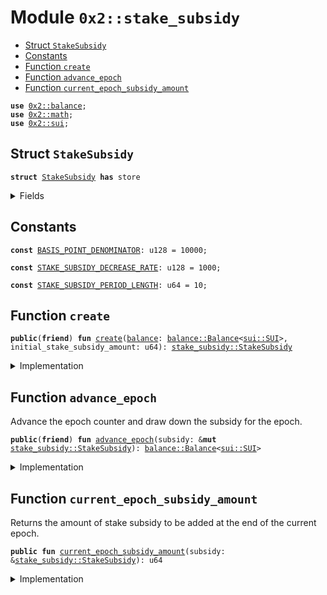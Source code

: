 
<a name="0x2_stake_subsidy"></a>

# Module `0x2::stake_subsidy`



-  [Struct `StakeSubsidy`](#0x2_stake_subsidy_StakeSubsidy)
-  [Constants](#@Constants_0)
-  [Function `create`](#0x2_stake_subsidy_create)
-  [Function `advance_epoch`](#0x2_stake_subsidy_advance_epoch)
-  [Function `current_epoch_subsidy_amount`](#0x2_stake_subsidy_current_epoch_subsidy_amount)


<pre><code><b>use</b> <a href="balance.md#0x2_balance">0x2::balance</a>;
<b>use</b> <a href="math.md#0x2_math">0x2::math</a>;
<b>use</b> <a href="sui.md#0x2_sui">0x2::sui</a>;
</code></pre>



<a name="0x2_stake_subsidy_StakeSubsidy"></a>

## Struct `StakeSubsidy`



<pre><code><b>struct</b> <a href="stake_subsidy.md#0x2_stake_subsidy_StakeSubsidy">StakeSubsidy</a> <b>has</b> store
</code></pre>



<details>
<summary>Fields</summary>


<dl>
<dt>
<code>epoch_counter: u64</code>
</dt>
<dd>
 This counter may be different from the current epoch number if
 in some epochs we decide to skip the subsidy.
</dd>
<dt>
<code><a href="balance.md#0x2_balance">balance</a>: <a href="balance.md#0x2_balance_Balance">balance::Balance</a>&lt;<a href="sui.md#0x2_sui_SUI">sui::SUI</a>&gt;</code>
</dt>
<dd>
 Balance of SUI set aside for stake subsidies that will be drawn down over time.
</dd>
<dt>
<code>current_epoch_amount: u64</code>
</dt>
<dd>
 The amount of stake subsidy to be drawn down per epoch.
 This amount decays and decreases over time.
</dd>
</dl>


</details>

<a name="@Constants_0"></a>

## Constants


<a name="0x2_stake_subsidy_BASIS_POINT_DENOMINATOR"></a>



<pre><code><b>const</b> <a href="stake_subsidy.md#0x2_stake_subsidy_BASIS_POINT_DENOMINATOR">BASIS_POINT_DENOMINATOR</a>: u128 = 10000;
</code></pre>



<a name="0x2_stake_subsidy_STAKE_SUBSIDY_DECREASE_RATE"></a>



<pre><code><b>const</b> <a href="stake_subsidy.md#0x2_stake_subsidy_STAKE_SUBSIDY_DECREASE_RATE">STAKE_SUBSIDY_DECREASE_RATE</a>: u128 = 1000;
</code></pre>



<a name="0x2_stake_subsidy_STAKE_SUBSIDY_PERIOD_LENGTH"></a>



<pre><code><b>const</b> <a href="stake_subsidy.md#0x2_stake_subsidy_STAKE_SUBSIDY_PERIOD_LENGTH">STAKE_SUBSIDY_PERIOD_LENGTH</a>: u64 = 10;
</code></pre>



<a name="0x2_stake_subsidy_create"></a>

## Function `create`



<pre><code><b>public</b>(<b>friend</b>) <b>fun</b> <a href="stake_subsidy.md#0x2_stake_subsidy_create">create</a>(<a href="balance.md#0x2_balance">balance</a>: <a href="balance.md#0x2_balance_Balance">balance::Balance</a>&lt;<a href="sui.md#0x2_sui_SUI">sui::SUI</a>&gt;, initial_stake_subsidy_amount: u64): <a href="stake_subsidy.md#0x2_stake_subsidy_StakeSubsidy">stake_subsidy::StakeSubsidy</a>
</code></pre>



<details>
<summary>Implementation</summary>


<pre><code><b>public</b>(<b>friend</b>) <b>fun</b> <a href="stake_subsidy.md#0x2_stake_subsidy_create">create</a>(<a href="balance.md#0x2_balance">balance</a>: Balance&lt;SUI&gt;, initial_stake_subsidy_amount: u64): <a href="stake_subsidy.md#0x2_stake_subsidy_StakeSubsidy">StakeSubsidy</a> {
    <a href="stake_subsidy.md#0x2_stake_subsidy_StakeSubsidy">StakeSubsidy</a> {
        epoch_counter: 0,
        <a href="balance.md#0x2_balance">balance</a>,
        current_epoch_amount: initial_stake_subsidy_amount,
    }
}
</code></pre>



</details>

<a name="0x2_stake_subsidy_advance_epoch"></a>

## Function `advance_epoch`

Advance the epoch counter and draw down the subsidy for the epoch.


<pre><code><b>public</b>(<b>friend</b>) <b>fun</b> <a href="stake_subsidy.md#0x2_stake_subsidy_advance_epoch">advance_epoch</a>(subsidy: &<b>mut</b> <a href="stake_subsidy.md#0x2_stake_subsidy_StakeSubsidy">stake_subsidy::StakeSubsidy</a>): <a href="balance.md#0x2_balance_Balance">balance::Balance</a>&lt;<a href="sui.md#0x2_sui_SUI">sui::SUI</a>&gt;
</code></pre>



<details>
<summary>Implementation</summary>


<pre><code><b>public</b>(<b>friend</b>) <b>fun</b> <a href="stake_subsidy.md#0x2_stake_subsidy_advance_epoch">advance_epoch</a>(subsidy: &<b>mut</b> <a href="stake_subsidy.md#0x2_stake_subsidy_StakeSubsidy">StakeSubsidy</a>): Balance&lt;SUI&gt; {
    // Take the minimum of the reward amount and the remaining <a href="balance.md#0x2_balance">balance</a> in
    // order <b>to</b> ensure we don't overdraft the remaining stake subsidy
    // <a href="balance.md#0x2_balance">balance</a>
    <b>let</b> to_withdrawl = <a href="math.md#0x2_math_min">math::min</a>(subsidy.current_epoch_amount, <a href="balance.md#0x2_balance_value">balance::value</a>(&subsidy.<a href="balance.md#0x2_balance">balance</a>));

    // Drawn down the subsidy for this epoch.
    <b>let</b> <a href="stake_subsidy.md#0x2_stake_subsidy">stake_subsidy</a> = <a href="balance.md#0x2_balance_split">balance::split</a>(&<b>mut</b> subsidy.<a href="balance.md#0x2_balance">balance</a>, to_withdrawl);

    subsidy.epoch_counter = subsidy.epoch_counter + 1;

    // Decrease the subsidy amount only when the current period ends.
    <b>if</b> (subsidy.epoch_counter % <a href="stake_subsidy.md#0x2_stake_subsidy_STAKE_SUBSIDY_PERIOD_LENGTH">STAKE_SUBSIDY_PERIOD_LENGTH</a> == 0) {
        <b>let</b> decrease_amount = (subsidy.current_epoch_amount <b>as</b> u128)
            * <a href="stake_subsidy.md#0x2_stake_subsidy_STAKE_SUBSIDY_DECREASE_RATE">STAKE_SUBSIDY_DECREASE_RATE</a> / <a href="stake_subsidy.md#0x2_stake_subsidy_BASIS_POINT_DENOMINATOR">BASIS_POINT_DENOMINATOR</a>;
        subsidy.current_epoch_amount = subsidy.current_epoch_amount - (decrease_amount <b>as</b> u64)
    };

    <a href="stake_subsidy.md#0x2_stake_subsidy">stake_subsidy</a>
}
</code></pre>



</details>

<a name="0x2_stake_subsidy_current_epoch_subsidy_amount"></a>

## Function `current_epoch_subsidy_amount`

Returns the amount of stake subsidy to be added at the end of the current epoch.


<pre><code><b>public</b> <b>fun</b> <a href="stake_subsidy.md#0x2_stake_subsidy_current_epoch_subsidy_amount">current_epoch_subsidy_amount</a>(subsidy: &<a href="stake_subsidy.md#0x2_stake_subsidy_StakeSubsidy">stake_subsidy::StakeSubsidy</a>): u64
</code></pre>



<details>
<summary>Implementation</summary>


<pre><code><b>public</b> <b>fun</b> <a href="stake_subsidy.md#0x2_stake_subsidy_current_epoch_subsidy_amount">current_epoch_subsidy_amount</a>(subsidy: &<a href="stake_subsidy.md#0x2_stake_subsidy_StakeSubsidy">StakeSubsidy</a>): u64 {
    subsidy.current_epoch_amount
}
</code></pre>



</details>
